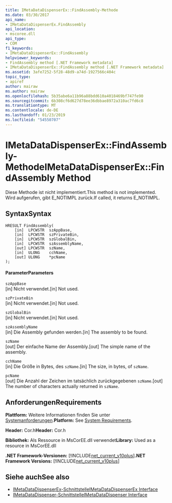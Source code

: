 ```yaml
---
title: IMetaDataDispenserEx::FindAssembly-Methode
ms.date: 03/30/2017
api_name:
- IMetaDataDispenserEx.FindAssembly
api_location:
- mscoree.dll
api_type:
- COM
f1_keywords:
- IMetaDataDispenserEx::FindAssembly
helpviewer_keywords:
- FindAssembly method [.NET Framework metadata]
- IMetaDataDispenserEx::FindAssembly method [.NET Framework metadata]
ms.assetid: 3afe7252-5f28-48d9-a74d-1927566c404c
topic_type:
- apiref
author: mairaw
ms.author: mairaw
ms.openlocfilehash: 5b35abe6a11b96a88bdd610a4018469bf747fe90
ms.sourcegitcommit: 6b308cf6d627d78ee36dbbae8972a310ac7fd6c8
ms.translationtype: MT
ms.contentlocale: de-DE
ms.lasthandoff: 01/23/2019
ms.locfileid: "54550707"
---
```

# <a name="imetadatadispenserexfindassembly-method"></a><span data-ttu-id="5706c-102">IMetaDataDispenserEx::FindAssembly-Methode</span><span class="sxs-lookup"><span data-stu-id="5706c-102">IMetaDataDispenserEx::FindAssembly Method</span></span>
<span data-ttu-id="5706c-103">Diese Methode ist nicht implementiert.</span><span class="sxs-lookup"><span data-stu-id="5706c-103">This method is not implemented.</span></span> <span data-ttu-id="5706c-104">Wird aufgerufen, gibt E_NOTIMPL zurück.</span><span class="sxs-lookup"><span data-stu-id="5706c-104">If called, it returns E_NOTIMPL.</span></span>  
  
## <a name="syntax"></a><span data-ttu-id="5706c-105">Syntax</span><span class="sxs-lookup"><span data-stu-id="5706c-105">Syntax</span></span>  
  
```  
HRESULT FindAssembly(  
    [in]  LPCWSTR  szAppBase,  
    [in]  LPCWSTR  szPrivateBin,  
    [in]  LPCWSTR  szGlobalBin,  
    [in]  LPCWSTR  szAssemblyName,  
    [out] LPCWSTR  szName,  
    [in]  ULONG    cchName,  
    [out] ULONG    *pcName  
);  
```  
  
#### <a name="parameters"></a><span data-ttu-id="5706c-106">Parameter</span><span class="sxs-lookup"><span data-stu-id="5706c-106">Parameters</span></span>  
 `szAppBase`  
 <span data-ttu-id="5706c-107">[in] Nicht verwendet.</span><span class="sxs-lookup"><span data-stu-id="5706c-107">[in] Not used.</span></span>  
  
 `szPrivateBin`  
 <span data-ttu-id="5706c-108">[in] Nicht verwendet.</span><span class="sxs-lookup"><span data-stu-id="5706c-108">[in] Not used.</span></span>  
  
 `szGlobalBin`  
 <span data-ttu-id="5706c-109">[in] Nicht verwendet.</span><span class="sxs-lookup"><span data-stu-id="5706c-109">[in] Not used.</span></span>  
  
 `szAssemblyName`  
 <span data-ttu-id="5706c-110">[in] Die Assembly gefunden werden.</span><span class="sxs-lookup"><span data-stu-id="5706c-110">[in] The assembly to be found.</span></span>  
  
 `szName`  
 <span data-ttu-id="5706c-111">[out] Der einfache Name der Assembly.</span><span class="sxs-lookup"><span data-stu-id="5706c-111">[out] The simple name of the assembly.</span></span>  
  
 `cchName`  
 <span data-ttu-id="5706c-112">[in] Die Größe in Bytes, des `szName`.</span><span class="sxs-lookup"><span data-stu-id="5706c-112">[in] The size, in bytes, of `szName`.</span></span>  
  
 `pcName`  
 <span data-ttu-id="5706c-113">[out] Die Anzahl der Zeichen im tatsächlich zurückgegebenen `szName`.</span><span class="sxs-lookup"><span data-stu-id="5706c-113">[out] The number of characters actually returned in `szName`.</span></span>  
  
## <a name="requirements"></a><span data-ttu-id="5706c-114">Anforderungen</span><span class="sxs-lookup"><span data-stu-id="5706c-114">Requirements</span></span>  
 <span data-ttu-id="5706c-115">**Plattform:** Weitere Informationen finden Sie unter [Systemanforderungen](../../../../docs/framework/get-started/system-requirements.md).</span><span class="sxs-lookup"><span data-stu-id="5706c-115">**Platform:** See [System Requirements](../../../../docs/framework/get-started/system-requirements.md).</span></span>  
  
 <span data-ttu-id="5706c-116">**Header:** Cor.h</span><span class="sxs-lookup"><span data-stu-id="5706c-116">**Header:** Cor.h</span></span>  
  
 <span data-ttu-id="5706c-117">**Bibliothek:** Als Ressource in MsCorEE.dll verwendet</span><span class="sxs-lookup"><span data-stu-id="5706c-117">**Library:** Used as a resource in MsCorEE.dll</span></span>  
  
 <span data-ttu-id="5706c-118">**.NET Framework-Versionen:** [!INCLUDE[net_current_v10plus](../../../../includes/net-current-v10plus-md.md)]</span><span class="sxs-lookup"><span data-stu-id="5706c-118">**.NET Framework Versions:** [!INCLUDE[net_current_v10plus](../../../../includes/net-current-v10plus-md.md)]</span></span>  
  
## <a name="see-also"></a><span data-ttu-id="5706c-119">Siehe auch</span><span class="sxs-lookup"><span data-stu-id="5706c-119">See also</span></span>
- [<span data-ttu-id="5706c-120">IMetaDataDispenserEx-Schnittstelle</span><span class="sxs-lookup"><span data-stu-id="5706c-120">IMetaDataDispenserEx Interface</span></span>](../../../../docs/framework/unmanaged-api/metadata/imetadatadispenserex-interface.md)
- [<span data-ttu-id="5706c-121">IMetaDataDispenser-Schnittstelle</span><span class="sxs-lookup"><span data-stu-id="5706c-121">IMetaDataDispenser Interface</span></span>](../../../../docs/framework/unmanaged-api/metadata/imetadatadispenser-interface.md)
